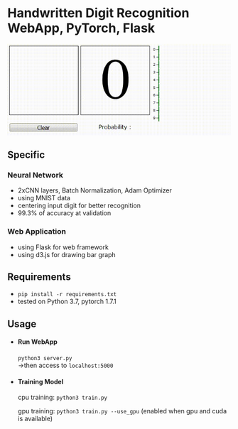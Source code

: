 # Handwritten Digit Recognition WebApp, PyTorch, Flask

![Handwritten Digit Recognition](./demo.gif)


## Specific

### Neural Network

- 2xCNN layers, Batch Normalization, Adam Optimizer
- using MNIST data
- centering input digit for better recognition
- 99.3% of accuracy at validation

### Web Application

- using Flask for web framework
- using d3.js for drawing bar graph

## Requirements
- `pip install -r requirements.txt`
- tested on Python 3.7, pytorch 1.7.1

## Usage

- #### Run WebApp
  `python3 server.py`   
  ->then access to `localhost:5000`
  
- #### Training Model
  cpu training: `python3 train.py`

  gpu training: `python3 train.py --use_gpu` (enabled when gpu and cuda is available)

